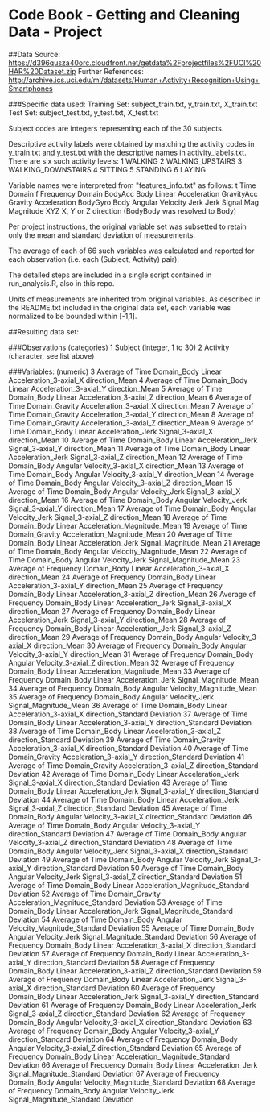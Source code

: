 # Code Book - Getting and Cleaning Data - Project

##Data Source:
https://d396qusza40orc.cloudfront.net/getdata%2Fprojectfiles%2FUCI%20HAR%20Dataset.zip
Further References: 
http://archive.ics.uci.edu/ml/datasets/Human+Activity+Recognition+Using+Smartphones


###Specific data used:
Training Set:  subject_train.txt, y_train.txt, X_train.txt
Test Set:  subject_test.txt, y_test.txt, X_test.txt


Subject codes are integers representing each of the 30 subjects.

Descriptive activity labels were obtained by matching the activity codes in y_train.txt and y_test.txt 
with the descriptive names in activity_labels.txt.  There are six such activity levels:
1 WALKING
2 WALKING_UPSTAIRS
3 WALKING_DOWNSTAIRS
4 SITTING
5 STANDING
6 LAYING

Variable names were interpreted from "features_info.txt" as follows:
t 			Time Domain
f			Frequency Domain
BodyAcc		Body Linear Acceleration
GravityAcc	Gravity Acceleration
BodyGyro	Body Angular Velocity
Jerk		Jerk Signal
Mag			Magnitude
XYZ			X, Y or Z direction
(BodyBody was resolved to Body)

Per project instructions, the original variable set was subsetted to retain only the mean and standard deviation of measurements.

The average of each of 66 such variables was calculated and reported for each observation (i.e. each (Subject, Activity) pair).

The detailed steps are included in a single script contained in run_analysis.R, also in this repo.

Units of measurements are inherited from original variables.  As described in the README.txt included 
in the original data set, each variable was normalized to be bounded within [-1,1].

##Resulting data set:

###Observations (categories)
1 Subject   (integer, 1 to 30)
2 Activity  (character, see list above)

###Variables:  (numeric)
3 Average of  Time Domain_Body Linear Acceleration_3-axial_X direction_Mean
4 Average of  Time Domain_Body Linear Acceleration_3-axial_Y direction_Mean
5 Average of  Time Domain_Body Linear Acceleration_3-axial_Z direction_Mean
6 Average of  Time Domain_Gravity Acceleration_3-axial_X direction_Mean
7 Average of  Time Domain_Gravity Acceleration_3-axial_Y direction_Mean
8 Average of  Time Domain_Gravity Acceleration_3-axial_Z direction_Mean
9 Average of  Time Domain_Body Linear Acceleration_Jerk Signal_3-axial_X direction_Mean
10 Average of  Time Domain_Body Linear Acceleration_Jerk Signal_3-axial_Y direction_Mean
11 Average of  Time Domain_Body Linear Acceleration_Jerk Signal_3-axial_Z direction_Mean
12 Average of  Time Domain_Body Angular Velocity_3-axial_X direction_Mean
13 Average of  Time Domain_Body Angular Velocity_3-axial_Y direction_Mean
14 Average of  Time Domain_Body Angular Velocity_3-axial_Z direction_Mean
15 Average of  Time Domain_Body Angular Velocity_Jerk Signal_3-axial_X direction_Mean
16 Average of  Time Domain_Body Angular Velocity_Jerk Signal_3-axial_Y direction_Mean
17 Average of  Time Domain_Body Angular Velocity_Jerk Signal_3-axial_Z direction_Mean
18 Average of  Time Domain_Body Linear Acceleration_Magnitude_Mean
19 Average of  Time Domain_Gravity Acceleration_Magnitude_Mean
20 Average of  Time Domain_Body Linear Acceleration_Jerk Signal_Magnitude_Mean
21 Average of  Time Domain_Body Angular Velocity_Magnitude_Mean
22 Average of  Time Domain_Body Angular Velocity_Jerk Signal_Magnitude_Mean
23 Average of  Frequency Domain_Body Linear Acceleration_3-axial_X direction_Mean
24 Average of  Frequency Domain_Body Linear Acceleration_3-axial_Y direction_Mean
25 Average of  Frequency Domain_Body Linear Acceleration_3-axial_Z direction_Mean
26 Average of  Frequency Domain_Body Linear Acceleration_Jerk Signal_3-axial_X direction_Mean
27 Average of  Frequency Domain_Body Linear Acceleration_Jerk Signal_3-axial_Y direction_Mean
28 Average of  Frequency Domain_Body Linear Acceleration_Jerk Signal_3-axial_Z direction_Mean
29 Average of  Frequency Domain_Body Angular Velocity_3-axial_X direction_Mean
30 Average of  Frequency Domain_Body Angular Velocity_3-axial_Y direction_Mean
31 Average of  Frequency Domain_Body Angular Velocity_3-axial_Z direction_Mean
32 Average of  Frequency Domain_Body Linear Acceleration_Magnitude_Mean
33 Average of  Frequency Domain_Body Linear Acceleration_Jerk Signal_Magnitude_Mean
34 Average of  Frequency Domain_Body Angular Velocity_Magnitude_Mean
35 Average of  Frequency Domain_Body Angular Velocity_Jerk Signal_Magnitude_Mean
36 Average of  Time Domain_Body Linear Acceleration_3-axial_X direction_Standard Deviation
37 Average of  Time Domain_Body Linear Acceleration_3-axial_Y direction_Standard Deviation
38 Average of  Time Domain_Body Linear Acceleration_3-axial_Z direction_Standard Deviation
39 Average of  Time Domain_Gravity Acceleration_3-axial_X direction_Standard Deviation
40 Average of  Time Domain_Gravity Acceleration_3-axial_Y direction_Standard Deviation
41 Average of  Time Domain_Gravity Acceleration_3-axial_Z direction_Standard Deviation
42 Average of  Time Domain_Body Linear Acceleration_Jerk Signal_3-axial_X direction_Standard Deviation
43 Average of  Time Domain_Body Linear Acceleration_Jerk Signal_3-axial_Y direction_Standard Deviation
44 Average of  Time Domain_Body Linear Acceleration_Jerk Signal_3-axial_Z direction_Standard Deviation
45 Average of  Time Domain_Body Angular Velocity_3-axial_X direction_Standard Deviation
46 Average of  Time Domain_Body Angular Velocity_3-axial_Y direction_Standard Deviation
47 Average of  Time Domain_Body Angular Velocity_3-axial_Z direction_Standard Deviation
48 Average of  Time Domain_Body Angular Velocity_Jerk Signal_3-axial_X direction_Standard Deviation
49 Average of  Time Domain_Body Angular Velocity_Jerk Signal_3-axial_Y direction_Standard Deviation
50 Average of  Time Domain_Body Angular Velocity_Jerk Signal_3-axial_Z direction_Standard Deviation
51 Average of  Time Domain_Body Linear Acceleration_Magnitude_Standard Deviation
52 Average of  Time Domain_Gravity Acceleration_Magnitude_Standard Deviation
53 Average of  Time Domain_Body Linear Acceleration_Jerk Signal_Magnitude_Standard Deviation
54 Average of  Time Domain_Body Angular Velocity_Magnitude_Standard Deviation
55 Average of  Time Domain_Body Angular Velocity_Jerk Signal_Magnitude_Standard Deviation
56 Average of  Frequency Domain_Body Linear Acceleration_3-axial_X direction_Standard Deviation
57 Average of  Frequency Domain_Body Linear Acceleration_3-axial_Y direction_Standard Deviation
58 Average of  Frequency Domain_Body Linear Acceleration_3-axial_Z direction_Standard Deviation
59 Average of  Frequency Domain_Body Linear Acceleration_Jerk Signal_3-axial_X direction_Standard Deviation
60 Average of  Frequency Domain_Body Linear Acceleration_Jerk Signal_3-axial_Y direction_Standard Deviation
61 Average of  Frequency Domain_Body Linear Acceleration_Jerk Signal_3-axial_Z direction_Standard Deviation
62 Average of  Frequency Domain_Body Angular Velocity_3-axial_X direction_Standard Deviation
63 Average of  Frequency Domain_Body Angular Velocity_3-axial_Y direction_Standard Deviation
64 Average of  Frequency Domain_Body Angular Velocity_3-axial_Z direction_Standard Deviation
65 Average of  Frequency Domain_Body Linear Acceleration_Magnitude_Standard Deviation
66 Average of  Frequency Domain_Body Linear Acceleration_Jerk Signal_Magnitude_Standard Deviation
67 Average of  Frequency Domain_Body Angular Velocity_Magnitude_Standard Deviation
68 Average of  Frequency Domain_Body Angular Velocity_Jerk Signal_Magnitude_Standard Deviation
